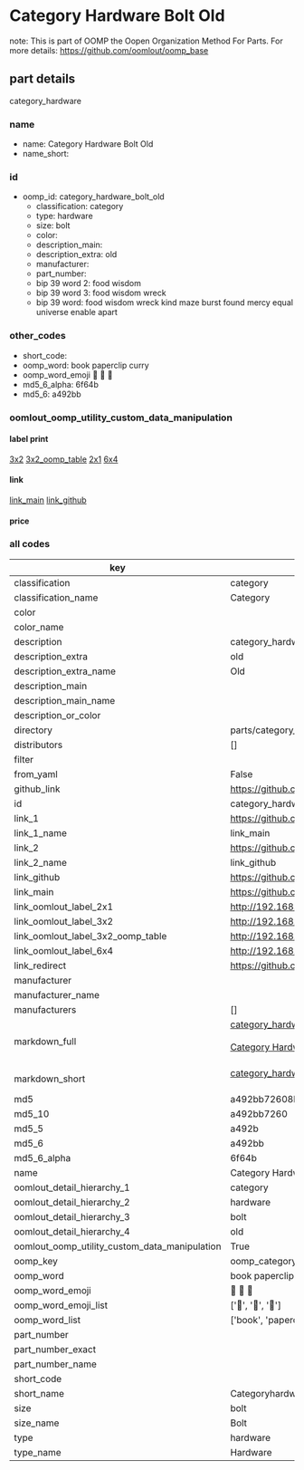 # Category Hardware Bolt Old  

note: This is part of OOMP the Oopen Organization Method For Parts. For more details: https://github.com/oomlout/oomp_base

##  part details
  



category_hardware



### name
* name: Category Hardware Bolt Old
* name_short: 
### id
* oomp_id: category_hardware_bolt_old
  * classification: category
  * type: hardware
  * size: bolt
  * color: 
  * description_main: 
  * description_extra: old
  * manufacturer: 
  * part_number: 
  * bip 39 word 2: food wisdom
  * bip 39 word 3: food wisdom wreck
  * bip 39 word: food wisdom wreck kind maze burst found mercy equal universe enable apart

### other_codes
* short_code: 
* oomp_word: book paperclip curry
* oomp_word_emoji :book: :paperclip: :curry:
* md5_6_alpha: 6f64b
* md5_6: a492bb






### oomlout_oomp_utility_custom_data_manipulation
#### label print
[3x2](http://192.168.1.245:1112/?label=oomp%206f64b)
[3x2_oomp_table](http://192.168.1.108:1112/?label=oomp%206f64b)
[2x1](http://192.168.1.242:1112/?label=oomp%206f64b)
[6x4](http://192.168.1.55:1112/?label=oomp%206f64b)    

#### link

[link_main](https://github.com/oomlout/oomlout_oomp_version_1_messy/tree/main/parts/category_hardware_bolt_old) [link_github](https://github.com/oomlout/oomlout_oomp_version_1_messy/tree/main/parts/category_hardware_bolt_old)                             

#### price







### all codes 
| key | value |  
| --- | --- |  
| classification | category |  
| classification_name | Category |  
| color |  |  
| color_name |  |  
| description | category_hardware |  
| description_extra | old |  
| description_extra_name | Old |  
| description_main |  |  
| description_main_name |  |  
| description_or_color |   |  
| directory | parts/category_hardware_bolt_old |  
| distributors | [] |  
| filter |  |  
| from_yaml | False |  
| github_link | https://github.com/oomlout/oomlout_oomp_part_src/tree/main/parts/category_hardware_bolt_old |  
| id | category_hardware_bolt_old |  
| link_1 | https://github.com/oomlout/oomlout_oomp_version_1_messy/tree/main/parts/category_hardware_bolt_old |  
| link_1_name | link_main |  
| link_2 | https://github.com/oomlout/oomlout_oomp_version_1_messy/tree/main/parts/category_hardware_bolt_old |  
| link_2_name | link_github |  
| link_github | https://github.com/oomlout/oomlout_oomp_version_1_messy/tree/main/parts/category_hardware_bolt_old |  
| link_main | https://github.com/oomlout/oomlout_oomp_version_1_messy/tree/main/parts/category_hardware_bolt_old |  
| link_oomlout_label_2x1 | http://192.168.1.242:1112/?label=oomp%206f64b |  
| link_oomlout_label_3x2 | http://192.168.1.245:1112/?label=oomp%206f64b |  
| link_oomlout_label_3x2_oomp_table | http://192.168.1.108:1112/?label=oomp%206f64b |  
| link_oomlout_label_6x4 | http://192.168.1.55:1112/?label=oomp%206f64b |  
| link_redirect | https://github.com/oomlout/oomlout_oomp_version_1_messy/tree/main/parts/category_hardware_bolt_old |  
| manufacturer |  |  
| manufacturer_name |  |  
| manufacturers | [] |  
| markdown_full | [category_hardware_bolt_old](none)<br>[](none)<br>[Category Hardware Bolt Old](none)<br><br> |  
| markdown_short | [category_hardware_bolt_old](none)<br><br> |  
| md5 | a492bb72608b4b847b44c7a9fc7f12d6 |  
| md5_10 | a492bb7260 |  
| md5_5 | a492b |  
| md5_6 | a492bb |  
| md5_6_alpha | 6f64b |  
| name | Category Hardware Bolt Old |  
| oomlout_detail_hierarchy_1 | category |  
| oomlout_detail_hierarchy_2 | hardware |  
| oomlout_detail_hierarchy_3 | bolt |  
| oomlout_detail_hierarchy_4 | old |  
| oomlout_oomp_utility_custom_data_manipulation | True |  
| oomp_key | oomp_category_hardware_bolt_old |  
| oomp_word | book paperclip curry |  
| oomp_word_emoji | :book: :paperclip: :curry: |  
| oomp_word_emoji_list | [':book:', ':paperclip:', ':curry:'] |  
| oomp_word_list | ['book', 'paperclip', 'curry'] |  
| part_number |  |  
| part_number_exact |  |  
| part_number_name |  |  
| short_code |  |  
| short_name | Categoryhardware |  
| size | bolt |  
| size_name | Bolt |  
| type | hardware |  
| type_name | Hardware |  
